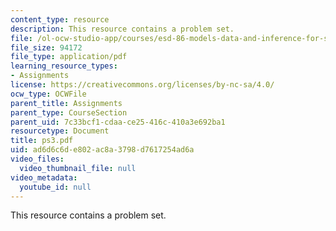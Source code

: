 ```yaml
---
content_type: resource
description: This resource contains a problem set.
file: /ol-ocw-studio-app/courses/esd-86-models-data-and-inference-for-socio-technical-systems-spring-2007/ad6d6c6de802ac8a3798d7617254ad6a_ps3.pdf
file_size: 94172
file_type: application/pdf
learning_resource_types:
- Assignments
license: https://creativecommons.org/licenses/by-nc-sa/4.0/
ocw_type: OCWFile
parent_title: Assignments
parent_type: CourseSection
parent_uid: 7c33bcf1-cdaa-ce25-416c-410a3e692ba1
resourcetype: Document
title: ps3.pdf
uid: ad6d6c6d-e802-ac8a-3798-d7617254ad6a
video_files:
  video_thumbnail_file: null
video_metadata:
  youtube_id: null
---
```

This resource contains a problem set.